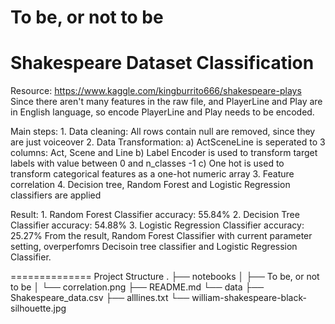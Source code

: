 To be, or not to be
=============
Shakespeare Dataset Classification
=============
Resource: https://www.kaggle.com/kingburrito666/shakespeare-plays
Since there aren't many features in the raw file, and PlayerLine and Play are in English language, so encode PlayerLine and Play needs to be encoded.

Main steps:
    1. Data cleaning: All rows contain null are removed, since they are just voiceover
    2. Data Transformation:
                                        a) ActSceneLine is seperated to 3 columns: Act, Scene and Line
                                        b) Label Encoder is used to transform target labels with value between 0 and
                                            n_classes -1
                                        c) One hot is used to transform categorical features as a one-hot numeric array
    3. Feature correlation
    4. Decision tree, Random Forest and Logistic Regression classifiers are applied

Result:
    1. Random Forest Classifier accuracy: 55.84%
    2. Decision Tree Classifier accuracy: 54.88%
    3. Logistic Regression Classifier accuracy: 25.27%
From the result, Random Forest Classifier with current parameter setting, overperfomrs Decisoin tree classifier and Logistic Regression Classifier.

==============
Project Structure
.
├── notebooks
│     ├── To be, or not to be
│     └── correlation.png
├── README.md
└── data
      ├── Shakespeare_data.csv
      ├── alllines.txt
      └── william-shakespeare-black-silhouette.jpg
